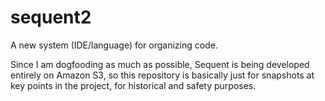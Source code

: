 sequent2
========

A new system (IDE/language) for organizing code.

Since I am dogfooding as much as possible, Sequent is being developed entirely on Amazon S3, so this repository
is basically just for snapshots at key points in the project, for historical and safety purposes.